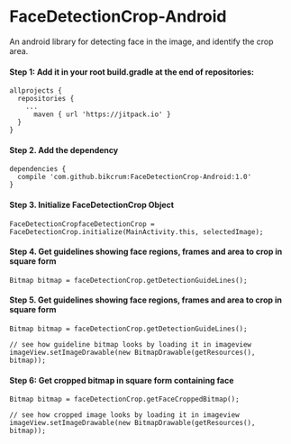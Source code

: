 # FaceDetectionCrop-Android
An android library for detecting face in the image, and identify the crop area.

#### Step 1: Add it in your root build.gradle at the end of repositories:
```
allprojects {
  repositories {
    ...
	  maven { url 'https://jitpack.io' }
  }
}
```
  
#### Step 2. Add the dependency
```
dependencies {
  compile 'com.github.bikcrum:FaceDetectionCrop-Android:1.0'
}
```

#### Step 3. Initialize FaceDetectionCrop Object
```
FaceDetectionCropfaceDetectionCrop = FaceDetectionCrop.initialize(MainActivity.this, selectedImage);
```

#### Step 4. Get guidelines showing face regions, frames and area to crop in square form
```
Bitmap bitmap = faceDetectionCrop.getDetectionGuideLines();
```

#### Step 5. Get guidelines showing face regions, frames and area to crop in square form
```
Bitmap bitmap = faceDetectionCrop.getDetectionGuideLines();

// see how guideline bitmap looks by loading it in imageview
imageView.setImageDrawable(new BitmapDrawable(getResources(), bitmap));
```
#### Step 6: Get cropped bitmap in square form containing face
```
Bitmap bitmap = faceDetectionCrop.getFaceCroppedBitmap();

// see how cropped image looks by loading it in imageview
imageView.setImageDrawable(new BitmapDrawable(getResources(), bitmap));
```


